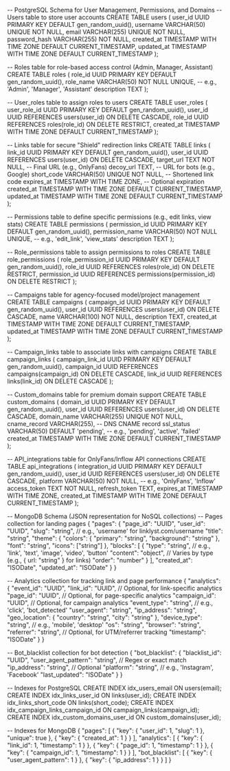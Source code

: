 -- PostgreSQL Schema for User Management, Permissions, and Domains
-- Users table to store user accounts
CREATE TABLE users (
    user_id UUID PRIMARY KEY DEFAULT gen_random_uuid(),
    username VARCHAR(50) UNIQUE NOT NULL,
    email VARCHAR(255) UNIQUE NOT NULL,
    password_hash VARCHAR(255) NOT NULL,
    created_at TIMESTAMP WITH TIME ZONE DEFAULT CURRENT_TIMESTAMP,
    updated_at TIMESTAMP WITH TIME ZONE DEFAULT CURRENT_TIMESTAMP
);

-- Roles table for role-based access control (Admin, Manager, Assistant)
CREATE TABLE roles (
    role_id UUID PRIMARY KEY DEFAULT gen_random_uuid(),
    role_name VARCHAR(50) NOT NULL UNIQUE, -- e.g., 'Admin', 'Manager', 'Assistant'
    description TEXT
);

-- User_roles table to assign roles to users
CREATE TABLE user_roles (
    user_role_id UUID PRIMARY KEY DEFAULT gen_random_uuid(),
    user_id UUID REFERENCES users(user_id) ON DELETE CASCADE,
    role_id UUID REFERENCES roles(role_id) ON DELETE RESTRICT,
    created_at TIMESTAMP WITH TIME ZONE DEFAULT CURRENT_TIMESTAMP
);

-- Links table for secure "Shield" redirection links
CREATE TABLE links (
    link_id UUID PRIMARY KEY DEFAULT gen_random_uuid(),
    user_id UUID REFERENCES users(user_id) ON DELETE CASCADE,
    target_url TEXT NOT NULL, -- Final URL (e.g., OnlyFans)
    decoy_url TEXT, -- URL for bots (e.g., Google)
    short_code VARCHAR(50) UNIQUE NOT NULL, -- Shortened link code
    expires_at TIMESTAMP WITH TIME ZONE, -- Optional expiration
    created_at TIMESTAMP WITH TIME ZONE DEFAULT CURRENT_TIMESTAMP,
    updated_at TIMESTAMP WITH TIME ZONE DEFAULT CURRENT_TIMESTAMP
);

-- Permissions table to define specific permissions (e.g., edit links, view stats)
CREATE TABLE permissions (
    permission_id UUID PRIMARY KEY DEFAULT gen_random_uuid(),
    permission_name VARCHAR(50) NOT NULL UNIQUE, -- e.g., 'edit_link', 'view_stats'
    description TEXT
);

-- Role_permissions table to assign permissions to roles
CREATE TABLE role_permissions (
    role_permission_id UUID PRIMARY KEY DEFAULT gen_random_uuid(),
    role_id UUID REFERENCES roles(role_id) ON DELETE RESTRICT,
    permission_id UUID REFERENCES permissions(permission_id) ON DELETE RESTRICT
);

-- Campaigns table for agency-focused model/project management
CREATE TABLE campaigns (
    campaign_id UUID PRIMARY KEY DEFAULT gen_random_uuid(),
    user_id UUID REFERENCES users(user_id) ON DELETE CASCADE,
    name VARCHAR(100) NOT NULL,
    description TEXT,
    created_at TIMESTAMP WITH TIME ZONE DEFAULT CURRENT_TIMESTAMP,
    updated_at TIMESTAMP WITH TIME ZONE DEFAULT CURRENT_TIMESTAMP
);

-- Campaign_links table to associate links with campaigns
CREATE TABLE campaign_links (
    campaign_link_id UUID PRIMARY KEY DEFAULT gen_random_uuid(),
    campaign_id UUID REFERENCES campaigns(campaign_id) ON DELETE CASCADE,
    link_id UUID REFERENCES links(link_id) ON DELETE CASCADE
);

-- Custom_domains table for premium domain support
CREATE TABLE custom_domains (
    domain_id UUID PRIMARY KEY DEFAULT gen_random_uuid(),
    user_id UUID REFERENCES users(user_id) ON DELETE CASCADE,
    domain_name VARCHAR(255) UNIQUE NOT NULL,
    cname_record VARCHAR(255), -- DNS CNAME record
    ssl_status VARCHAR(50) DEFAULT 'pending', -- e.g., 'pending', 'active', 'failed'
    created_at TIMESTAMP WITH TIME ZONE DEFAULT CURRENT_TIMESTAMP
);

-- API_integrations table for OnlyFans/Inflow API connections
CREATE TABLE api_integrations (
    integration_id UUID PRIMARY KEY DEFAULT gen_random_uuid(),
    user_id UUID REFERENCES users(user_id) ON DELETE CASCADE,
    platform VARCHAR(50) NOT NULL, -- e.g., 'OnlyFans', 'Inflow'
    access_token TEXT NOT NULL,
    refresh_token TEXT,
    expires_at TIMESTAMP WITH TIME ZONE,
    created_at TIMESTAMP WITH TIME ZONE DEFAULT CURRENT_TIMESTAMP
);

-- MongoDB Schema (JSON representation for NoSQL collections)
-- Pages collection for landing pages
{
  "pages": {
    "page_id": "UUID",
    "user_id": "UUID",
    "slug": "string", // e.g., 'username' for linklyst.com/username
    "title": "string",
    "theme": {
      "colors": { "primary": "string", "background": "string" },
      "font": "string",
      "icons": ["string"]
    },
    "blocks": [
      {
        "type": "string", // e.g., 'link', 'text', 'image', 'video', 'button'
        "content": "object", // Varies by type (e.g., { url: "string" } for links)
        "order": "number"
      }
    ],
    "created_at": "ISODate",
    "updated_at": "ISODate"
  }
}

-- Analytics collection for tracking link and page performance
{
  "analytics": {
    "event_id": "UUID",
    "link_id": "UUID", // Optional, for link-specific analytics
    "page_id": "UUID", // Optional, for page-specific analytics
    "campaign_id": "UUID", // Optional, for campaign analytics
    "event_type": "string", // e.g., 'click', 'bot_detected'
    "user_agent": "string",
    "ip_address": "string",
    "geo_location": { "country": "string", "city": "string" },
    "device_type": "string", // e.g., 'mobile', 'desktop'
    "os": "string",
    "browser": "string",
    "referrer": "string", // Optional, for UTM/referrer tracking
    "timestamp": "ISODate"
  }
}

-- Bot_blacklist collection for bot detection
{
  "bot_blacklist": {
    "blacklist_id": "UUID",
    "user_agent_pattern": "string", // Regex or exact match
    "ip_address": "string", // Optional
    "platform": "string", // e.g., 'Instagram', 'Facebook'
    "last_updated": "ISODate"
  }
}

-- Indexes for PostgreSQL
CREATE INDEX idx_users_email ON users(email);
CREATE INDEX idx_links_user_id ON links(user_id);
CREATE INDEX idx_links_short_code ON links(short_code);
CREATE INDEX idx_campaign_links_campaign_id ON campaign_links(campaign_id);
CREATE INDEX idx_custom_domains_user_id ON custom_domains(user_id);

-- Indexes for MongoDB
{
  "pages": [
    { "key": { "user_id": 1, "slug": 1 }, "unique": true },
    { "key": { "created_at": 1 } }
  ],
  "analytics": [
    { "key": { "link_id": 1, "timestamp": 1 } },
    { "key": { "page_id": 1, "timestamp": 1 } },
    { "key": { "campaign_id": 1, "timestamp": 1 } }
  ],
  "bot_blacklist": [
    { "key": { "user_agent_pattern": 1 } },
    { "key": { "ip_address": 1 } }
  ]
}